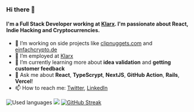 ### Hi there 👋

#### I'm a Full Stack Developer working at [Klarx](https://klarx.de/). I'm passionate about React, Indie Hacking and Cryptocurrencies.

- 🔭 I’m working on side projects like [clipnuggets.com](https://clipnuggets.com/) and [einfachcrypto.de](https://einfachcrypto.de/)
- 🔭 I’m employed at [Klarx](https://klarx.de/)
- 🌱 I’m currently learning more about **idea validation** and **getting customer feedback**
- 💬 Ask me about **React**, **TypeScrypt**, **NextJS**, **GitHub Action**, **Rails**, **Vercel**! 
- 📫 How to reach me: [Twitter](https://twitter.com/m91michel), [LinkedIn]([#linkedin](https://www.linkedin.com/in/michel-x-mathias/))

![Used languages](https://github-readme-stats.vercel.app/api/top-langs/?username=m91michel&layout=compact)
![](https://github-readme-stats.vercel.app/api?username=m91michel&show_icons=true&count_private=true&hide=contribs)
[![GitHub Streak](https://streak-stats.demolab.com?user=m91michel&theme=dark)](https://git.io/streak-stats)
<!--
**m91michel/m91michel** is a ✨ _special_ ✨ repository because its `README.md` (this file) appears on your GitHub profile.
